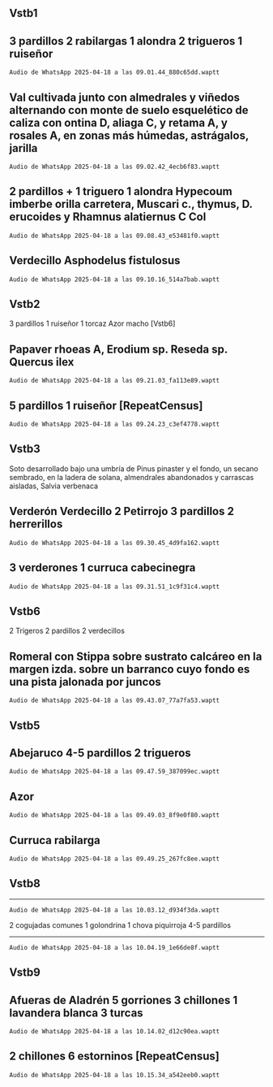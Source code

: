 ## Vstb1

3 pardillos
2 rabilargas
1 alondra
2 trigueros
1 ruiseñor
----

`Audio de WhatsApp 2025-04-18 a las 09.01.44_880c65dd.waptt`

Val cultivada junto con almedrales y viñedos alternando con monte de suelo esquelético de caliza con ontina D, aliaga C, y retama A, y rosales A, en zonas más húmedas, astrágalos, jarilla
----

`Audio de WhatsApp 2025-04-18 a las 09.02.42_4ecb6f83.waptt`

2 pardillos +
1 triguero
1 alondra
Hypecoum imberbe orilla carretera, Muscari c., thymus, D. erucoides y Rhamnus alatiernus C Col
----

`Audio de WhatsApp 2025-04-18 a las 09.08.43_e53481f0.waptt`

Verdecillo
Asphodelus fistulosus
----

`Audio de WhatsApp 2025-04-18 a las 09.10.16_514a7bab.waptt`

## Vstb2

3 pardillos
1 ruiseñor
1 torcaz
Azor macho [Vstb6]

Papaver rhoeas A, Erodium sp. Reseda sp. Quercus ilex
----

`Audio de WhatsApp 2025-04-18 a las 09.21.03_fa113e89.waptt`

5 pardillos
1 ruiseñor [RepeatCensus]
----

`Audio de WhatsApp 2025-04-18 a las 09.24.23_c3ef4778.waptt`

## Vstb3

Soto desarrollado bajo una umbría de Pinus pinaster y el fondo, un secano sembrado, en la ladera de solana, almendrales abandonados y carrascas aisladas, Salvia verbenaca

Verderón
Verdecillo 2
Petirrojo
3 pardillos
2 herrerillos
----

`Audio de WhatsApp 2025-04-18 a las 09.30.45_4d9fa162.waptt`

3 verderones
1 curruca cabecinegra
----

`Audio de WhatsApp 2025-04-18 a las 09.31.51_1c9f31c4.waptt`

## Vstb6

2 Trigeros
2 pardillos
2 verdecillos

Romeral con Stippa sobre sustrato calcáreo en la margen izda. sobre un barranco cuyo fondo es una pista jalonada por juncos
---

`Audio de WhatsApp 2025-04-18 a las 09.43.07_77a7fa53.waptt`

## Vstb5

Abejaruco
4-5 pardillos
2 trigueros
----

`Audio de WhatsApp 2025-04-18 a las 09.47.59_387099ec.waptt`

Azor
----

`Audio de WhatsApp 2025-04-18 a las 09.49.03_8f9e0f80.waptt`

Curruca rabilarga
----

`Audio de WhatsApp 2025-04-18 a las 09.49.25_267fc8ee.waptt`

## Vstb8

----
`Audio de WhatsApp 2025-04-18 a las 10.03.12_d934f3da.waptt`

2 cogujadas comunes
1 golondrina
1 chova piquirroja
4-5 pardillos

----
`Audio de WhatsApp 2025-04-18 a las 10.04.19_1e66de8f.waptt`

## Vstb9

Afueras de Aladrén
5 gorriones
3 chillones
1 lavandera blanca
3 turcas
----
`Audio de WhatsApp 2025-04-18 a las 10.14.02_d12c90ea.waptt`


2 chillones
6 estorninos 
[RepeatCensus]
----
`Audio de WhatsApp 2025-04-18 a las 10.15.34_a542eeb0.waptt`